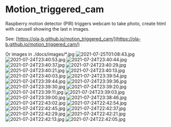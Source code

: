 # Motion_triggered_cam
Raspberry motion detector (PIR) triggers webcam to take photo, create html with carusell showing the last n images.

See: [https://ola-b.github.io/motion_triggered_cam/](https://ola-b.github.io/motion_triggered_cam/)


Or images in ./docs/images/*.jpg
![2021-07-25T01:08:43.jpg](https://github.com/Ola-B/motion_triggered_cam/blob/main/docs/images/2021-07-25T01:08:43.jpg "2021-07-25T01:08:43.jpg")
![2021-07-24T23:40:53.jpg](https://github.com/Ola-B/motion_triggered_cam/blob/main/docs/images/2021-07-24T23:40:53.jpg "2021-07-24T23:40:53.jpg")
![2021-07-24T23:40:44.jpg](https://github.com/Ola-B/motion_triggered_cam/blob/main/docs/images/2021-07-24T23:40:44.jpg "2021-07-24T23:40:44.jpg")
![2021-07-24T23:40:37.jpg](https://github.com/Ola-B/motion_triggered_cam/blob/main/docs/images/2021-07-24T23:40:37.jpg "2021-07-24T23:40:37.jpg")
![2021-07-24T23:40:29.jpg](https://github.com/Ola-B/motion_triggered_cam/blob/main/docs/images/2021-07-24T23:40:29.jpg "2021-07-24T23:40:29.jpg")
![2021-07-24T23:40:21.jpg](https://github.com/Ola-B/motion_triggered_cam/blob/main/docs/images/2021-07-24T23:40:21.jpg "2021-07-24T23:40:21.jpg")
![2021-07-24T23:40:13.jpg](https://github.com/Ola-B/motion_triggered_cam/blob/main/docs/images/2021-07-24T23:40:13.jpg "2021-07-24T23:40:13.jpg")
![2021-07-24T23:40:03.jpg](https://github.com/Ola-B/motion_triggered_cam/blob/main/docs/images/2021-07-24T23:40:03.jpg "2021-07-24T23:40:03.jpg")
![2021-07-24T23:39:54.jpg](https://github.com/Ola-B/motion_triggered_cam/blob/main/docs/images/2021-07-24T23:39:54.jpg "2021-07-24T23:39:54.jpg")
![2021-07-24T23:39:44.jpg](https://github.com/Ola-B/motion_triggered_cam/blob/main/docs/images/2021-07-24T23:39:44.jpg "2021-07-24T23:39:44.jpg")
![2021-07-24T23:39:36.jpg](https://github.com/Ola-B/motion_triggered_cam/blob/main/docs/images/2021-07-24T23:39:36.jpg "2021-07-24T23:39:36.jpg")
![2021-07-24T23:39:30.jpg](https://github.com/Ola-B/motion_triggered_cam/blob/main/docs/images/2021-07-24T23:39:30.jpg "2021-07-24T23:39:30.jpg")
![2021-07-24T23:39:20.jpg](https://github.com/Ola-B/motion_triggered_cam/blob/main/docs/images/2021-07-24T23:39:20.jpg "2021-07-24T23:39:20.jpg")
![2021-07-24T23:39:11.jpg](https://github.com/Ola-B/motion_triggered_cam/blob/main/docs/images/2021-07-24T23:39:11.jpg "2021-07-24T23:39:11.jpg")
![2021-07-24T23:39:03.jpg](https://github.com/Ola-B/motion_triggered_cam/blob/main/docs/images/2021-07-24T23:39:03.jpg "2021-07-24T23:39:03.jpg")
![2021-07-24T23:39:00.jpg](https://github.com/Ola-B/motion_triggered_cam/blob/main/docs/images/2021-07-24T23:39:00.jpg "2021-07-24T23:39:00.jpg")
![2021-07-24T23:38:46.jpg](https://github.com/Ola-B/motion_triggered_cam/blob/main/docs/images/2021-07-24T23:38:46.jpg "2021-07-24T23:38:46.jpg")
![2021-07-24T22:43:02.jpg](https://github.com/Ola-B/motion_triggered_cam/blob/main/docs/images/2021-07-24T22:43:02.jpg "2021-07-24T22:43:02.jpg")
![2021-07-24T22:42:54.jpg](https://github.com/Ola-B/motion_triggered_cam/blob/main/docs/images/2021-07-24T22:42:54.jpg "2021-07-24T22:42:54.jpg")
![2021-07-24T22:42:45.jpg](https://github.com/Ola-B/motion_triggered_cam/blob/main/docs/images/2021-07-24T22:42:45.jpg "2021-07-24T22:42:45.jpg")
![2021-07-24T22:42:37.jpg](https://github.com/Ola-B/motion_triggered_cam/blob/main/docs/images/2021-07-24T22:42:37.jpg "2021-07-24T22:42:37.jpg")
![2021-07-24T22:42:29.jpg](https://github.com/Ola-B/motion_triggered_cam/blob/main/docs/images/2021-07-24T22:42:29.jpg "2021-07-24T22:42:29.jpg")
![2021-07-24T22:42:21.jpg](https://github.com/Ola-B/motion_triggered_cam/blob/main/docs/images/2021-07-24T22:42:21.jpg "2021-07-24T22:42:21.jpg")
![2021-07-24T22:42:13.jpg](https://github.com/Ola-B/motion_triggered_cam/blob/main/docs/images/2021-07-24T22:42:13.jpg "2021-07-24T22:42:13.jpg")
![2021-07-24T22:42:05.jpg](https://github.com/Ola-B/motion_triggered_cam/blob/main/docs/images/2021-07-24T22:42:05.jpg "2021-07-24T22:42:05.jpg")
